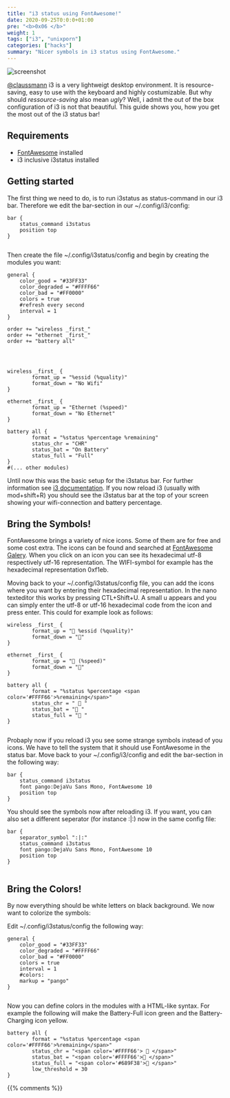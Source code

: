 ```yaml
---
title: "i3 status using FontAwesome!"
date: 2020-09-25T0:0:0+01:00
pre: "<b>0x06 </b>"
weight: 1
tags: ["i3", "unixporn"]
categories: ["hacks"]
summary: "Nicer symbols in i3 status using FontAwesome."
---
```

![screenshot](/hacks/images/0x06-statusbar.png)

[@claussmann](https://github.com/claussmann) i3 is a very lightweigt desktop environment.
It is resource-saving, easy to use with the keyboard and highly costumizable.
But why should *ressource-saving* also mean *ugly*?
Well, i admit the out of the box configuration of i3 is not that beautiful.
This guide shows you, how you get the most out of the i3 status bar! 

## Requirements

- [FontAwesome](https://fontawesome.com/) installed
- i3 inclusive i3status installed


## Getting started

The first thing we need to do, is to run i3status as status-command in our i3 bar. Therefore we edit the bar-section in our ~/.config/i3/config:

```
bar {
	status_command i3status
	position top
}


```

Then create the file ~/.config/i3status/config and begin by creating the modules you want:

```
general {
	color_good = "#33FF33"
	color_degraded = "#FFFF66"
	color_bad = "#FF0000"
	colors = true
	#refresh every second
	interval = 1
}

order += "wireless _first_"
order += "ethernet _first_"
order += "battery all"




wireless _first_ {
        format_up = "%essid (%quality)"
        format_down = "No Wifi"
}

ethernet _first_ {
        format_up = "Ethernet (%speed)"
        format_down = "No Ethernet"
}

battery all {
        format = "%status %percentage %remaining"
        status_chr = "CHR"
        status_bat = "On Battery"
        status_full = "Full"
}
#(... other modules)

```

Until now this was the basic setup for the i3status bar. For further information see [i3 documentation](https://i3wm.org/i3status/manpage.html).
If you now reload i3 (usually with mod+shift+R) you should see the i3status bar at the top of your screen showing your wifi-connection and battery percentage.



## Bring the Symbols!

FontAwesome brings a variety of nice icons. Some of them are for free and some cost extra.
The icons can be found and searched at [FontAwesome Galery](https://fontawesome.com/icons?d=gallery).
When you click on an icon you can see its hexadecimal utf-8 respectively utf-16 representation. The WIFI-symbol for example has the hexadecimal representation 0xf1eb.

Moving back to your ~/.config/i3status/config file, you can add the icons where you want by entering their hexadecimal representation.
In the nano texteditor this works by pressing CTL+Shift+U. A small u appears and you can simply enter the utf-8 or utf-16 hexadecimal code from the icon and press enter.
This could for example look as follows:

```
wireless _first_ {
        format_up = " %essid (%quality)"
        format_down = ""
}

ethernet _first_ {
        format_up = " (%speed)"
        format_down = ""
}

battery all {
        format = "%status %percentage <span color='#FFFF66'>%remaining</span>"
        status_chr = "  "
        status_bat = " "
        status_full = " "
}


```

Probaply now if you reload i3 you see some strange symbols instead of you icons.
We have to tell the system that it should use FontAwesome in the status bar.
Move back to your ~/.config/i3/config and edit the bar-section in the following way:

```
bar {
	status_command i3status
	font pango:DejaVu Sans Mono, FontAwesome 10
	position top
}

```

You should see the symbols now after reloading i3.
If you want, you can also set a different seperator (for instance :|:) now in the same config file:


```
bar {
	separator_symbol ":|:"
	status_command i3status
	font pango:DejaVu Sans Mono, FontAwesome 10
	position top
}


```



## Bring the Colors!

By now everything should be white letters on black background.
We now want to colorize the symbols:

Edit ~/.config/i3status/config the following way:

```
general {
	color_good = "#33FF33"
	color_degraded = "#FFFF66"
	color_bad = "#FF0000"
    colors = true
    interval = 1
    #colors:
	markup = "pango"
}


```

Now you can define colors in the modules with a HTML-like syntax. For example the following will make the Battery-Full icon green and the Battery-Charging icon yellow.

```
battery all {
        format = "%status %percentage <span color='#FFFF66'>%remaining</span>"
        status_chr = "<span color='#FFFF66'>  </span>"
        status_bat = "<span color='#FFFF66'> </span>"
        status_full = "<span color='#689F38'> </span>"
        low_threshold = 30
}

```



{{% comments %}}
